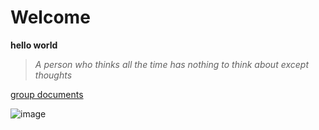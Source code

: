 # Welcome
**hello world**
> *A person who thinks all the time has nothing to think about except thoughts*

[group documents](https://docs.google.com/spreadsheets/d/1nDChCDrNJf4d_pKU3y9YZj-XCJMpLGiEtNDkRtMSCxU/edit#gid=0)

![image](https://wompampsupport.azureedge.net/fetchimage?siteId=7575&v=2&jpgQuality=100&width=700&url=https%3A%2F%2Fi.kym-cdn.com%2Fentries%2Ficons%2Ffacebook%2F000%2F023%2F977%2Fcover3.jpg)
